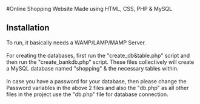 #Online Shopping Website
Made using HTML, CSS, PHP & MySQL

## Installation
To run, it basically needs a WAMP/LAMP/MAMP Server. <br><br>
For creating the databases, first run the "create_db&table.php" script and then run the "create_bankdb.php" script. These files collectively  will create a MySQL database named "shopping" & the necessary tables within.<br><br>
In case you have a password for your database, then please change the Password variables in the above 2 files and also the "db.php" as all other files in the project use the "db.php" file for database connection.
